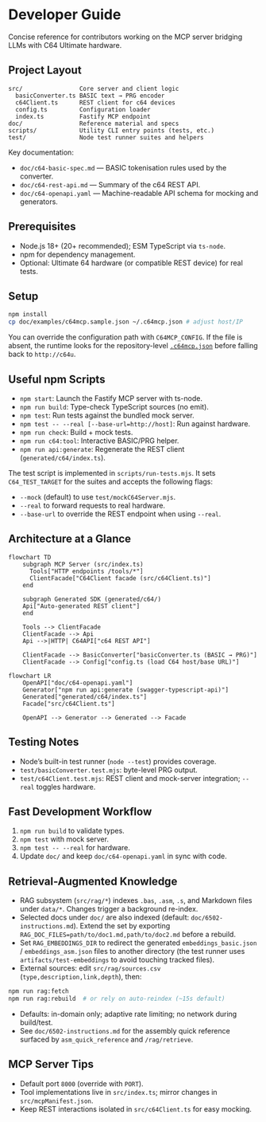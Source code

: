 # Developer Guide

Concise reference for contributors working on the MCP server bridging LLMs with C64 Ultimate hardware.

## Project Layout

```
src/                Core server and client logic
  basicConverter.ts BASIC text → PRG encoder
  c64Client.ts      REST client for c64 devices
  config.ts         Configuration loader
  index.ts          Fastify MCP endpoint
doc/                Reference material and specs
scripts/            Utility CLI entry points (tests, etc.)
test/               Node test runner suites and helpers
```

Key documentation:
- `doc/c64-basic-spec.md` — BASIC tokenisation rules used by the converter.
- `doc/c64-rest-api.md` — Summary of the c64 REST API.
- `doc/c64-openapi.yaml` — Machine-readable API schema for mocking and generators.

## Prerequisites

- Node.js 18+ (20+ recommended); ESM TypeScript via `ts-node`.
- npm for dependency management.
- Optional: Ultimate 64 hardware (or compatible REST device) for real tests.

## Setup

```bash
npm install
cp doc/examples/c64mcp.sample.json ~/.c64mcp.json # adjust host/IP
```

You can override the configuration path with `C64MCP_CONFIG`. If the file is absent, the runtime looks for the repository-level [`.c64mcp.json`](../.c64mcp.json) before falling back to `http://c64u`.

## Useful npm Scripts

- `npm start`: Launch the Fastify MCP server with ts-node.
- `npm run build`: Type-check TypeScript sources (no emit).
- `npm test`: Run tests against the bundled mock server.
- `npm test -- --real [--base-url=http://host]`: Run against hardware.
- `npm run check`: Build + mock tests.
- `npm run c64:tool`: Interactive BASIC/PRG helper.
- `npm run api:generate`: Regenerate the REST client (`generated/c64/index.ts`).

The test script is implemented in `scripts/run-tests.mjs`. It sets `C64_TEST_TARGET` for the suites and accepts the following flags:
- `--mock` (default) to use `test/mockC64Server.mjs`.
- `--real` to forward requests to real hardware.
- `--base-url` to override the REST endpoint when using `--real`.

## Architecture at a Glance

```mermaid
flowchart TD
    subgraph MCP Server (src/index.ts)
      Tools["HTTP endpoints /tools/*"]
      ClientFacade["C64Client facade (src/c64Client.ts)"]
    end

    subgraph Generated SDK (generated/c64/)
    Api["Auto-generated REST client"]
    end

    Tools --> ClientFacade
    ClientFacade --> Api
    Api -->|HTTP| C64API["c64 REST API"]

    ClientFacade --> BasicConverter["basicConverter.ts (BASIC → PRG)"]
    ClientFacade --> Config["config.ts (load C64 host/base URL)"]
```

```mermaid
flowchart LR
    OpenAPI["doc/c64-openapi.yaml"]
    Generator["npm run api:generate (swagger-typescript-api)"]
    Generated["generated/c64/index.ts"]
    Facade["src/c64Client.ts"]

    OpenAPI --> Generator --> Generated --> Facade
```

## Testing Notes

- Node’s built-in test runner (`node --test`) provides coverage.
- `test/basicConverter.test.mjs`: byte-level PRG output.
- `test/c64Client.test.mjs`: REST client and mock-server integration; `--real` toggles hardware.

## Fast Development Workflow

1. `npm run build` to validate types.
2. `npm test` with mock server.
3. `npm test -- --real` for hardware.
4. Update `doc/` and keep `doc/c64-openapi.yaml` in sync with code.

## Retrieval-Augmented Knowledge

- RAG subsystem (`src/rag/*`) indexes `.bas`, `.asm`, `.s`, and Markdown files under `data/*`. Changes trigger a background re-index.
- Selected docs under `doc/` are also indexed (default: `doc/6502-instructions.md`). Extend the set by exporting `RAG_DOC_FILES=path/to/doc1.md,path/to/doc2.md` before a rebuild.
- Set `RAG_EMBEDDINGS_DIR` to redirect the generated `embeddings_basic.json` / `embeddings_asm.json` files to another directory (the test runner uses `artifacts/test-embeddings` to avoid touching tracked files).
- External sources: edit `src/rag/sources.csv` (`type,description,link,depth`), then:

```bash
npm run rag:fetch
npm run rag:rebuild  # or rely on auto-reindex (~15s default)
```

- Defaults: in-domain only; adaptive rate limiting; no network during build/test.
- See `doc/6502-instructions.md` for the assembly quick reference surfaced by `asm_quick_reference` and `/rag/retrieve`.

## MCP Server Tips

- Default port `8000` (override with `PORT`).
- Tool implementations live in `src/index.ts`; mirror changes in `src/mcpManifest.json`.
- Keep REST interactions isolated in `src/c64Client.ts` for easy mocking.

